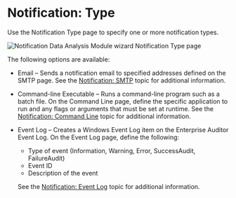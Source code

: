 # Notification: Type

Use the Notification Type page to specify one or more notification types.

![Notification Data Analysis Module wizard Notification Type page](/img/versioned_docs/accessanalyzer_11.6/accessanalyzer/admin/analysis/notification/type.webp)

The following options are available:

- Email – Sends a notification email to specified addresses defined on the SMTP page. See the
  [Notification: SMTP](/docs/accessanalyzer/11.6/accessanalyzer/admin/analysis/notification/smtp.md) topic
  for additional information.
- Command-line Executable – Runs a command-line program such as a batch file. On the Command Line
  page, define the specific application to run and any flags or arguments that must be set at
  runtime. See the
  [Notification: Command Line](/docs/accessanalyzer/11.6/accessanalyzer/admin/analysis/notification/commandline.md) topic
  for additional information.
- Event Log – Creates a Windows Event Log item on the Enterprise Auditor Event Log. On the Event Log
  page, define the following:

    - Type of event (Information, Warning, Error, SuccessAudit, FailureAudit)
    - Event ID
    - Description of the event

    See the
    [Notification: Event Log](/docs/accessanalyzer/11.6/accessanalyzer/admin/analysis/notification/eventlog.md) topic
    for additional information.
